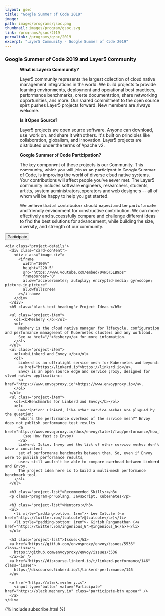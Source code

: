 ```yaml
---
layout: gsoc
title: "Google Summer of Code 2019"
image:
path: images/programs/gsoc.png
thumbnail: images/program/gsoc.svg
link: /programs/gsoc/2019
permalink: /programs/gsoc/2019
excerpt: "Layer5 Community - Google Summer of Code 2019"
---
```


<div class="cover" style="z-index:20;">
  <h3 class="cohort_title"> Google Summer of Code 2019 and Layer5 Community</h3>
  <div class="program">
    <div class="community-details">
      <ul>
        <ol><b>What is Layer5 Community?</b></ol>
        <ol>
          Layer5 community represents the largest collection of cloud native management integrations in the world.
          We build projects to provide learning environments, deployment and operational best practices,
          performance benchmarks, create documentation, share networking opportunities, and more.
          Our shared commitment to the open source spirit pushes Layer5 projects forward.
          New members are always welcome.
        </ol>
      </ul>
      <ul>
        <ol><b>Is it Open Source?</b></ol>
        <ol>
          Layer5 projects are open source software. Anyone can download, use, work on, and share it with others.
          It's built on principles like collaboration, globalism, and innovation.
          Layer5 projects are distributed under the terms of Apache v2.
        </ol>
      </ul>
      <ul>
        <ol><b>Google Summer of Code Participation?</b></ol>
        <ol>
          The key component of these projects is our Community. This community, which you will join as an participant
          in Google Summer of Code, is improving the world of diverse cloud native systems. Your contributions will
          affect people you've never met. The Layer5 community includes software engineers, researchers, students,
          artists, system administrators, operators and web designers -- all of whom will be happy to help you get
          started.
        </ol>
      </ul>
      <ul>
        <ol>
          We believe that all contributors should expect and be part of a safe and friendly environment
          for constructive contribution. We can more effectively and successfully compare and challenge different ideas
          to find the best solutions for advancement, while building the size, diversity, and strength of our community.
        </ol>
      </ul>
      <a href="https://slack.meshery.io">
        <input type="button" value="Participate" class="participate-btn disappear" />
      </a>
    </div>

    <div class="project-details">
      <div class="card-content">
        <div class="image-div">
          <iframe
            width="100%"
            height="220.5"
            src="https://www.youtube.com/embed/0yN5T5LB9ps"
            frameborder="0"
            allow="accelerometer; autoplay; encrypted-media; gyroscope; picture-in-picture"
            allowfullscreen
          ></iframe>
        </div>
      </div>
      <h5 class="black-text heading"> Project Ideas </h5>

      <ul class="project-item">
        <ol><b>Meshery </b></ol>
        <ol>
          Meshery is the cloud native manager for lifecycle, configuration and performance management of Kubernetes clusters and any workload.
          See <a href="/">Meshery</a> for more information.
        </ol>
      </ul>
      <ul class="project-item">
        <ol><b>Linkerd and Envoy </b></ol>
        <ol>
          Linkerd is an ultralight service mesh for Kubernetes and beyond:
          <a href="https://linkerd.io">https://linkerd.io</a>.
          Envoy is an open source edge and service proxy, designed for cloud-native applications:
          <a href="https://www.envoyproxy.io">https://www.envoyproxy.io</a>.
        </ol>
      </ul>
      <ul class="project-item">
        <ol><b>Benchmarks for Linkerd and Envoy</b></ol>
        <ol>
          Description: Linkerd, like other service meshes are plagued by the question:
          "what's the performance overhead of the service mesh?" Envoy does not publish performance test results
          <a href="https://www.envoyproxy.io/docs/envoy/latest/faq/performance/how_fast_is_envoy">
            (see How fast is Envoy)
          </a>.
          Linkerd, Istio, Envoy and the list of other service meshes don't have a consistent
          set of performance benchmarks between them. So, even if Envoy were to publish performance results,
          users still wouldn't be able to compare overhead between Linkerd and Envoy.
          The project idea here is to build a multi-mesh performance benchmark tool.
        </ol>
      </ul>

      <h3 class="project-list">Recommended Skills:</h3>
      <p class="program-p">Golang, JavaScript, Kubernetes</p>

      <h3 class="project-list">Mentors:</h3>
      <ul>
        <li style="padding-bottom: 1rem">- Lee Calcote (<a href="https://twitter.com/lcalcote">@lcalcote</a>)</li>
        <li style="padding-bottom: 1rem">- Girish Ranganathan (<a href="https://twitter.com/ingenious_G">@ingenious_G</a>)</li>
      </ul>

      <h3 class="project-list">Issue:</h3>
      <a href="https://github.com/envoyproxy/envoy/issues/5536" class="issue">
        https://github.com/envoyproxy/envoy/issues/5536
      </a><br />
      <a href="https://discourse.linkerd.io/t/linkerd-performance/146" class="issue">
        https://discourse.linkerd.io/t/linkerd-performance/146
      </a>

      <a href="https://slack.meshery.io">
        <input type="button" value="Participate" href="https://slack.meshery.io" class="participate-btn appear" />
      </a>
    </div>
  </div>
</div>

<div class="text subscribe program__subscribe">
  {% include subscribe.html %}
</div>

